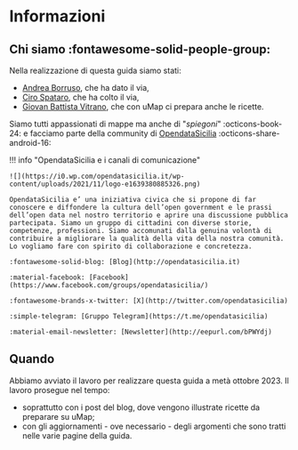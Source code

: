 # Informazioni

## Chi siamo :fontawesome-solid-people-group:

Nella realizzazione di questa guida siamo stati:

  - [Andrea Borruso](https://aborruso.github.io/), che ha dato il via,
  - [Ciro Spataro](https://cirospat.readthedocs.io/it/latest/), che ha colto il via,
  - [Giovan Battista Vitrano](https://coseerobe.it/), che con uMap ci prepara anche le ricette.

Siamo tutti appassionati di mappe ma anche di "*spiegoni*" :octicons-book-24: e facciamo parte della community di [OpendataSicilia](https://opendatasicilia.it/) :octicons-share-android-16:

!!! info "OpendataSicilia e i canali di comunicazione"

    ![](https://i0.wp.com/opendatasicilia.it/wp-content/uploads/2021/11/logo-e1639380885326.png)

    OpendataSicilia e’ una iniziativa civica che si propone di far conoscere e diffondere la cultura dell’open government e le prassi dell’open data nel nostro territorio e aprire una discussione pubblica partecipata. Siamo un gruppo di cittadini con diverse storie, competenze, professioni. Siamo accomunati dalla genuina volontà di contribuire a migliorare la qualità della vita della nostra comunità. Lo vogliamo fare con spirito di collaborazione e concretezza.
    
    :fontawesome-solid-blog: [Blog](http://opendatasicilia.it)
    
    :material-facebook: [Facebook](https://www.facebook.com/groups/opendatasicilia/)
    
    :fontawesome-brands-x-twitter: [X](http://twitter.com/opendatasicilia)
    
    :simple-telegram: [Gruppo Telegram](https://t.me/opendatasicilia)
    
    :material-email-newsletter: [Newsletter](http://eepurl.com/bPWYdj)



## Quando

Abbiamo avviato il lavoro per realizzare questa guida a metà ottobre 2023. Il lavoro prosegue nel tempo:

   - soprattutto con i post del blog, dove vengono illustrate ricette da preparare su uMap;
   - con gli aggiornamenti - ove necessario - degli argomenti che sono tratti nelle varie pagine della guida.

